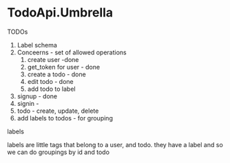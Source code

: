 # TodoApi.Umbrella


TODOs

1. Label schema
2. Conceerns - set of allowed operations
    1. create user -done 
    2. get_token for user - done
    3. create a todo - done
    4. edit todo - done
    5. add todo to label
3. signup - done
4. signin - 
5. todo - create, update, delete
6. add labels to todos - for grouping


labels

labels are little tags that belong to a user, and todo.
they have a label and so we can do groupings by id and todo

